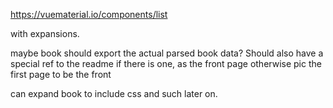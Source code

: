 https://vuematerial.io/components/list

with expansions. 


maybe book should export the actual parsed book data?
Should also have a special ref to the readme if there is one, as the front page
otherwise pic the first page to be the front

can expand book to include css and such later on. 
